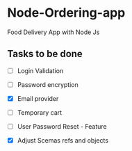 # Node-Ordering-app
Food Delivery App with Node Js

## Tasks to be done
- [ ] Login Validation
- [ ] Password encryption
- [x] Email provider
- [ ] Temporary cart
- [ ] User Password Reset - Feature
- [x] Adjust Scemas refs and objects  

